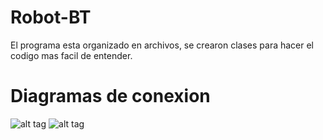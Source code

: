 # Robot-BT
El programa esta organizado en archivos, se crearon clases para hacer el codigo mas facil de entender.

# Diagramas de conexion
![alt tag](https://github.com/TalosElectronics1/Robot-BT/blob/master/Diagramas/Conexion%20BT_bb.png)
![alt tag](https://github.com/TalosElectronics1/Robot-BT/blob/master/Diagramas/Diagrama_PuenteH_Final_bb.png)
